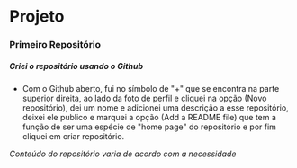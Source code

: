 # Projeto

### Primeiro Repositório 

##### Criei o repositório usando o Github

- Com o Github aberto, fui no símbolo de "+" que se encontra na parte superior direita, ao lado da foto de perfil e cliquei na opção (Novo repositório), dei um nome e adicionei uma descrição a esse repositório, deixei ele publico e marquei a opção (Add a README file) que tem a função de ser uma espécie de "home page" do repositório e por fim  cliquei em criar repositório.

_Conteúdo do repositório varia de acordo com a necessidade_
